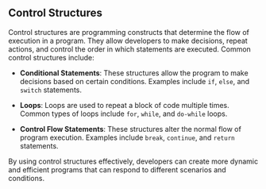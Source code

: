 <h2>Control Structures</h2>
<p>Control structures are programming constructs that determine the flow of execution in a program. They allow developers to make decisions, repeat actions, and control the order in which statements are executed. Common control structures include:</p>
<ul>
<li>
<p><strong>Conditional Statements</strong>: These structures allow the program to make decisions based on certain conditions. Examples include <code>if</code>, <code>else</code>, and <code>switch</code> statements.</p>
</li>
<li>
<p><strong>Loops</strong>: Loops are used to repeat a block of code multiple times. Common types of loops include <code>for</code>, <code>while</code>, and <code>do-while</code> loops.</p>
</li>
<li>
<p><strong>Control Flow Statements</strong>: These structures alter the normal flow of program execution. Examples include <code>break</code>, <code>continue</code>, and <code>return</code> statements.</p>
</li>
</ul>
<p>By using control structures effectively, developers can create more dynamic and efficient programs that can respond to different scenarios and conditions.</p>